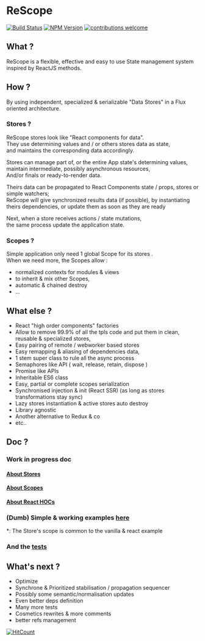 # ReScope

[![Build Status](https://travis-ci.org/CaipiLabs/ReScope.svg?branch=master)](https://travis-ci.org/CaipiLabs/ReScope)
[![NPM Version](https://badge.fury.io/js/rescope.svg?style=flat)](https://npmjs.org/package/rescope)
[![contributions welcome](https://img.shields.io/badge/contributions-welcome-brightgreen.svg?style=flat)](#)


## What ?

ReScope is a flexible, effective and easy to use State management system inspired by ReactJS methods.

## How ?

By using independent, specialized & serializable "Data Stores" in a Flux oriented architecture.

### Stores ?

ReScope stores look like "React components for data". <br>
They use determining values and / or others stores data as state,<br>
and maintains the corresponding data accordingly.

Stores can manage part of, or the entire App state's determining values, <br>
maintain intermediate, possibly asynchronous resources, <br>
And/or finals or ready-to-render data. <br>

Theirs data can be propagated to React Components state / props, stores or simple watchers; <br>
ReScope will give synchronized results data (if possible), by instantiating theirs dependencies, or update them as soon as they are ready<br>

Next, when a store receives actions / state mutations, <br>
the same process update the application state.

### Scopes ?

Simple application only need 1 global Scope for its stores .<br>
When we need more, the Scopes allow :
- normalized contexts for modules & views
- to inherit & mix other Scopes,
- automatic & chained destroy
- ...

## What else ?

- React "high order components" factories
- Allow to remove 99.9% of all the tpls code and put them in clean, reusable & specialized stores,
- Easy pairing of remote / webworker based stores
- Easy remapping & aliasing of dependencies data,
- 1 stem super class to rule all the async process
- Semaphores like API ( wait, release, retain, dispose )
- Promise like APIs
- Inheritable ES6 class
- Easy, partial or complete scopes serialization
- Synchronised injection & init (React SSR) (as long as stores transformations stay sync)
- Lazy stores instantiation & active stores auto destroy
- Library agnostic
- Another alternative to Redux & co
- etc..

## Doc ?

### Work in progress doc

#### [About Stores](doc/Store.md)
#### [About Scopes](doc/Scope.md)
#### [About React HOCs](doc/React.md)

### (Dumb) Simple \& working examples [here](src/examples)

\*: The Store's scope is common to the vanilla & react example

### And the [tests](test/Rescope.test.js)

## What's next ?

- Optimize
- Synchrone & Prioritized stabilisation / propagation sequencer
- Possibly some semantic/normalisation updates
- Even better deps definition
- Many more tests
- Cosmetics rewrites & more comments
- better refs management

[![HitCount](http://hits.dwyl.io/caipilabs/Caipilabs/rescope.svg)](http://hits.dwyl.io/caipilabs/Caipilabs/rescope)

